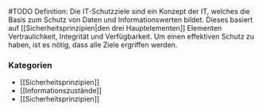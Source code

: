 #TODO
Definition: Die IT-Schutzziele sind ein Konzept der IT, welches die Basis zum Schutz von Daten und Informationswerten bildet. Dieses basiert auf [[Sicherheitsprinzipien|den drei Hauptelementen]] Elementen Vertraulichkeit, Integrität und Verfügbarkeit. Um einen effektiven Schutz zu haben, ist es nötig, dass alle Ziele ergriffen werden.

### Kategorien
- [[Sicherheitsprinzipien]]
- [[Informationszustände]]
- [[Sicherheitsprinzipien]]